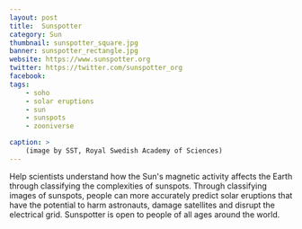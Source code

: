 ```yaml
---
layout: post
title:  Sunspotter
category: Sun
thumbnail: sunspotter_square.jpg
banner: sunspotter_rectangle.jpg
website: https://www.sunspotter.org
twitter: https://twitter.com/sunspotter_org
facebook: 
tags: 
    - soho
    - solar eruptions
    - sun
    - sunspots
    - zooniverse

caption: >
    (image by SST, Royal Swedish Academy of Sciences)
---
```

Help scientists understand how the Sun's magnetic activity affects the Earth through classifying the complexities of sunspots. Through classifying images of sunspots, people can more accurately predict solar eruptions that have the potential to harm astronauts, damage satellites and disrupt the electrical grid. Sunspotter is open to people of all ages around the world.
